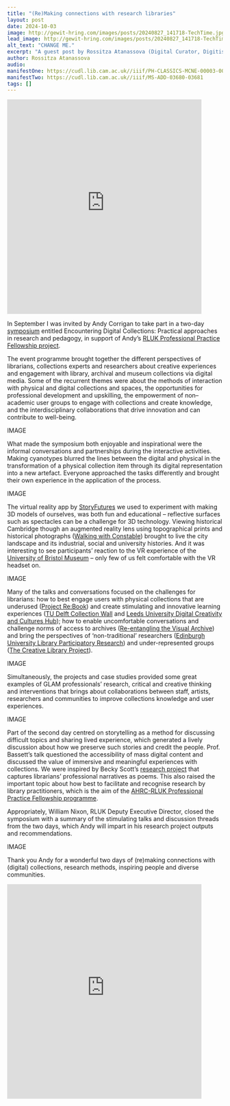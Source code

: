 ```yaml
---
title: "(Re)Making connections with research libraries"
layout: post
date: 2024-10-03
image: http://gewit-hring.com/images/posts/20240827_141718-TechTime.jpg
lead_image: http://gewit-hring.com/images/posts/20240827_141718-TechTime.jpg
alt_text: "CHANGE ME."
excerpt: "A guest post by Rossitza Atanassova (Digital Curator, Digitisation at The British Library). In September I was invited to ..."
author: Rossitza Atanassova
audio: 
manifestOne: https://cudl.lib.cam.ac.uk//iiif/PH-CLASSICS-MCNE-00003-00002-00002
manifestTwo: https://cudl.lib.cam.ac.uk//iiif/MS-ADD-03680-03681
tags: []
---
```

<iframe src="https://fitzmuseum.cam.ac.uk/uv.html#?manifest={{ page.manifestOne }}&c=0&m=0&cv=0&config=&locales=en-GB:English (GB),cy-GB:Cymraeg,fr-FR:Français (FR),pl-PL:Polski,sv-SE:Svenska&r=0" width="90%" height="500" allowfullscreen frameborder="0"></iframe>

In September I was invited by Andy Corrigan to take part in a two-day [symposium](https://www.crassh.cam.ac.uk/events/43466/#programme) entitled Encountering Digital Collections: Practical approaches in research and pedagogy, in support of Andy’s [RLUK Professional Practice Fellowship project](https://www.rluk.ac.uk/ppfs-fellows-2/).

The event programme brought together the different perspectives of librarians, collections experts and researchers about creative experiences and engagement with library, archival and museum collections via digital media. Some of the recurrent themes were about the methods of interaction with physical and digital collections and spaces, the opportunities for professional development and upskilling, the empowerment of non–academic user groups to engage with collections and create knowledge, and the interdisciplinary collaborations that drive innovation and can contribute to well-being.

IMAGE

What made the symposium both enjoyable and inspirational were the informal conversations and partnerships during the interactive activities. Making cyanotypes blurred the lines between the digital and physical in the transformation of a physical collection item through its digital representation into a new artefact. Everyone approached the tasks differently and brought their own experience in the application of the process. 

IMAGE

The virtual reality app by [StoryFutures](https://www.storyfutures.com/) we used to experiment with making 3D models of ourselves, was both fun and educational – reflective surfaces such as spectacles can be a challenge for 3D technology. Viewing historical Cambridge though an augmented reality lens using topographical prints and historical photographs ([Walking with Constable](https://walking-the-landscape.fitzmuseum.cam.ac.uk/blog/)) brought to live the city landscape and its industrial, social and university histories. And it was interesting to see participants’ reaction to the VR experience of the [University of Bristol Museum](https://digitalscholarship.blogs.bristol.ac.uk/uncertain/) – only few of us felt comfortable with the VR headset on.

IMAGE

Many of the talks and conversations focused on the challenges for librarians: how to best engage users with physical collections that are underused ([Project Re:Book](https://vu.nl/en/about-vu/divisions/university-library/more-about/project-re-book-omboeken)) and create stimulating and innovative learning experiences ([TU Delft Collection Wall](https://www.tudelft.nl/library/collection-wall) and [Leeds University Digital Creativity and Cultures Hub](https://dcch.leeds.ac.uk/)); how to enable uncomfortable conversations and challenge norms of access to archives ([Re-entangling the Visual Archive](https://www.lib.cam.ac.uk/re-entangling-the-visual-archive)) and bring the perspectives of ‘non-traditional’ researchers ([Edinburgh University Library Participatory Research](https://library.ed.ac.uk/research-support/participation)) and under-represented groups ([The Creative Library Project](https://sites.google.com/sheffield.ac.uk/thecreativelibrary/welcome)). 

IMAGE

Simultaneously, the projects and case studies provided some great examples of GLAM professionals’ research, critical and creative thinking and interventions that brings about collaborations between staff, artists, researchers and communities to improve collections knowledge and user experiences.

IMAGE

Part of the second day centred on storytelling as a method for discussing difficult topics and sharing lived experience, which generated a lively discussion about how we preserve such stories and credit the people. Prof. Bassett’s talk questioned the accessibility of mass digital content and discussed the value of immersive and meaningful experiences with collections. We were inspired by Becky Scott’s [research project](https://researchprofiles.herts.ac.uk/en/projects/once-upon-a-narrative-storying-the-librarian-practitioner-researc) that captures librarians’ professional narratives as poems. This also raised the important topic about how best to facilitate and recognise research by library practitioners, which is the aim of the [AHRC-RLUK Professional Practice Fellowship programme](https://www.rluk.ac.uk/prof-practice-fellowships/).

Appropriately, William Nixon, RLUK Deputy Executive Director, closed the symposium with a summary of the stimulating talks and discussion threads from the two days, which Andy will impart in his research project outputs and recommendations. 

IMAGE

Thank you Andy for a wonderful two days of (re)making connections with (digital) collections, research methods, inspiring people and diverse communities. 

<iframe src="https://fitzmuseum.cam.ac.uk/uv.html#?manifest={{ page.manifestTwo }}&c=0&m=0&cv=0&config=&locales=en-GB:English (GB),cy-GB:Cymraeg,fr-FR:Français (FR),pl-PL:Polski,sv-SE:Svenska&r=0" width="90%" height="500" allowfullscreen frameborder="0"></iframe>
